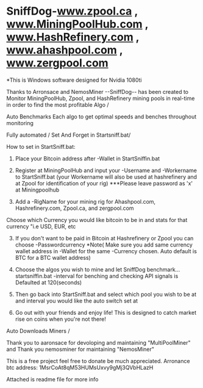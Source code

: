 # SniffDog-www.zpool.ca , www.MiningPoolHub.com , www.HashRefinery.com , www.ahashpool.com , www.zergpool.com

*This is Windows software designed for Nvidia 1080ti

Thanks to Arronsace and NemosMiner --SniffDog-- has been created to Monitor MiningPoolHub, Zpool, and HashRefinery mining pools in real-time in order to find the most profitable Algo /

Auto Benchmarks Each algo to get optimal speeds and benches throughout monitoring 

Fully automated / Set And Forget in Startsniff.bat/

How to set in StartSniff.bat:

1) Place your Bitcoin address after -Wallet in StartSniffin.bat

2) Register at MiningPoolHub and input your -Username and -Workername to StartSniff.bat (your Workername will also be used at hashrefinery and at Zpool for identification of your rig) ***Please leave password as 'x' at Miningpoolhub

3) Add a -RigName for your mining rig for Ahashpool.com, Hashrefinery.com, Zpool.ca, and zergpool.com

Choose which Currency you would like bitcoin to be in and stats for that currency "i.e USD, EUR, etc

3) If you don't want to be paid in Bitcoin at Hashrefinery or Zpool you can choose -Passwordcurrency *Note( Make sure you add same currency wallet address in -Wallet for the same -Currency chosen. Auto default is BTC for a BTC wallet address)

4) Choose the algos you wish to mine and let SniffDog benchmark... startsniffin.bat -interval for benching and checking API signals is Defaulted at 120(seconds) 

5) Then go back into StartSniff.bat and select which pool you wish to be at and interval you would like the auto switch set at

6) Go out with your friends and enjoy life! This is designed to catch market rise on coins when you're not there!

Auto Downloads Miners /   

Thank you to aaronsace for devoloping and maintaining "MultiPoolMiner" and Thank you nemosminer for maintaining "NemosMiner"

This is a free project feel free to donate be much appreciated. Arronance btc address: 1MsrCoAt8qM53HUMsUxvy9gMj3QVbHLazH

Attached is readme file for more info
